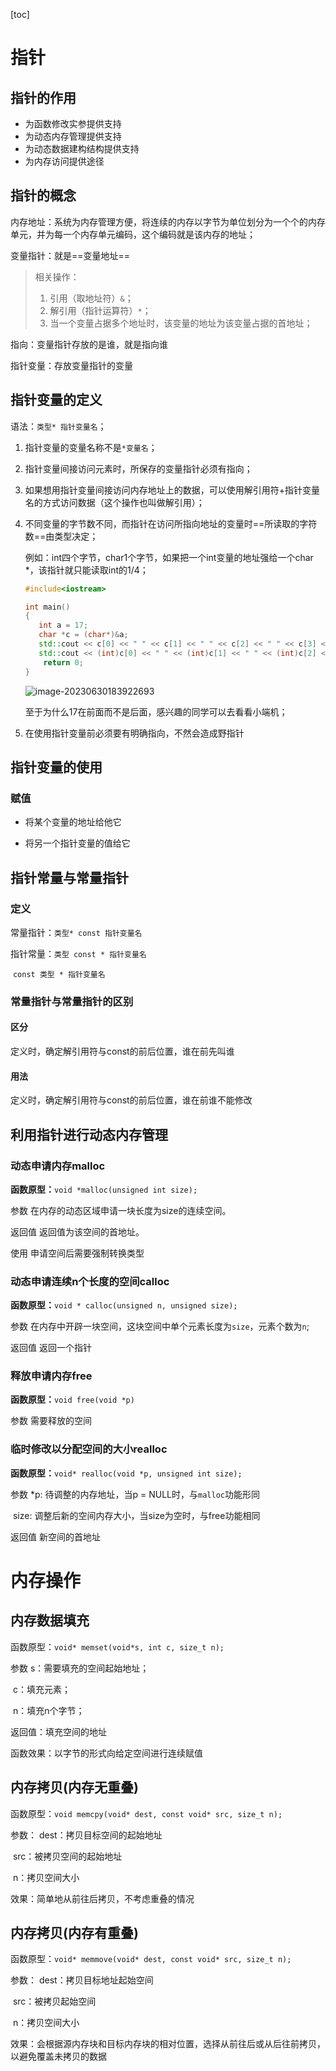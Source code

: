 [toc]

# 指针

## 指针的作用

- 为函数修改实参提供支持
- 为动态内存管理提供支持
- 为动态数据建构结构提供支持
- 为内存访问提供途径

## 指针的概念

内存地址：系统为内存管理方便，将连续的内存以字节为单位划分为一个个的内存单元，并为每一个内存单元编码，这个编码就是该内存的地址；

变量指针：就是==变量地址==

>   相关操作：
>
>   1.   引用（取地址符）`&`；
>   2.   解引用（指针运算符）`*`；
>   3.   当一个变量占据多个地址时，该变量的地址为该变量占据的首地址；

指向：变量指针存放的是谁，就是指向谁

指针变量：存放变量指针的变量

## 指针变量的定义

语法：`类型* 指针变量名`；

1.   指针变量的变量名称不是`*变量名`；

2.   指针变量间接访问元素时，所保存的变量指针必须有指向；

3.   如果想用指针变量间接访问内存地址上的数据，可以使用解引用符+指针变量名的方式访问数据（这个操作也叫做解引用）；

4.   不同变量的字节数不同，而指针在访问所指向地址的变量时==所读取的字符数==由类型决定；

     例如：int四个字节，char1个字节，如果把一个int变量的地址强给一个char *，该指针就只能读取int的1/4；

     ```c++
     #include<iostream>
     
     int main()
     {
     	int a = 17;
     	char *c = (char*)&a;
     	std::cout << c[0] << " " << c[1] << " " << c[2] << " " << c[3] << "\n";
     	std::cout << (int)c[0] << " " << (int)c[1] << " " << (int)c[2] << " " << (int)c[3] << " ";
         return 0;
     }
     ```

     ![image-20230630183922693](https://www.shichenxin.top/wp-content/uploads/2023/06/image-20230630183922693.png)

     至于为什么17在前面而不是后面，感兴趣的同学可以去看看小端机；

5.   在使用指针变量前必须要有明确指向，不然会造成野指针

## 指针变量的使用

### 赋值

- 将某个变量的地址给他它

- 将另一个指针变量的值给它

## 指针常量与常量指针

### 定义

常量指针：`类型* const 指针变量名`

指针常量：`类型 const * 指针变量名`

​			  	`const 类型 * 指针变量名`

### 常量指针与常量指针的区别

#### 区分

定义时，确定解引用符与const的前后位置，谁在前先叫谁

#### 用法

定义时，确定解引用符与const的前后位置，谁在前谁不能修改

## 利用指针进行动态内存管理

### 动态申请内存malloc

**函数原型：**`void *malloc(unsigned int size);`

参数		在内存的动态区域申请一块长度为size的连续空间。

返回值	返回值为该空间的首地址。

使用		申请空间后需要强制转换类型

### 动态申请连续n个长度的空间calloc

**函数原型：**`void * calloc(unsigned n, unsigned size);`

参数		在内存中开辟一块空间，这块空间中单个元素长度为`size`，元素个数为`n`;

返回值	返回一个指针

### 释放申请内存free

**函数原型：**`void free(void *p)`

参数		需要释放的空间 

### 临时修改以分配空间的大小realloc

**函数原型：**`void* realloc(void *p, unsigned int size);`

参数		*p: 待调整的内存地址，当p = NULL时，与`malloc`功能形同

​				size: 调整后新的空间内存大小，当size为空时，与free功能相同

返回值	新空间的首地址

# 内存操作

## 内存数据填充

函数原型：`void* memset(void*s, int c, size_t n);`

参数		s：需要填充的空间起始地址；

​				c：填充元素；

​				n：填充n个字节；

返回值：填充空间的地址

函数效果：以字节的形式向给定空间进行连续赋值

## 内存拷贝(内存无重叠)

函数原型：`void memcpy(void* dest, const void* src, size_t n);`

参数：		dest：拷贝目标空间的起始地址

​					src：被拷贝空间的起始地址

​					n：拷贝空间大小

效果：简单地从前往后拷贝，不考虑重叠的情况

## 内存拷贝(内存有重叠)

函数原型：`void* memmove(void* dest, const void* src, size_t n);`

参数：		dest：拷贝目标地址起始空间

​					src：被拷贝起始空间

​					n：拷贝空间大小

效果：会根据源内存块和目标内存块的相对位置，选择从前往后或从后往前拷贝，以避免覆盖未拷贝的数据
